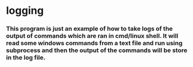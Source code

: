 # logging

### This program is just an example of how to take logs of the output of commands which are ran in cmd/linux shell. It will read some windows commands from a text file and run using subprocess and then the output of the commands will be store in the log file.
